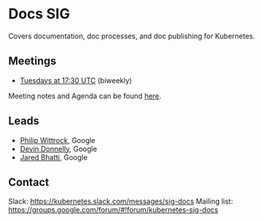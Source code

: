 # Docs SIG

Covers documentation, doc processes, and doc publishing for Kubernetes.

## Meetings
- [Tuesdays at 17:30 UTC](https://zoom.us/j/678394311) (biweekly)

Meeting notes and Agenda can be found [here](https://docs.google.com/document/d/1Ds87eRiNZeXwRBEbFr6Z7ukjbTow5RQcNZLaSvWWQsE/edit).

## Leads
- [Philip Wittrock](https://github.com/pwittrock), Google
- [Devin Donnelly](https://github.com/devin-donnelly), Google
- [Jared Bhatti](https://github.com/jaredbhatti), Google

## Contact
Slack: https://kubernetes.slack.com/messages/sig-docs
Mailing list: https://groups.google.com/forum/#!forum/kubernetes-sig-docs


